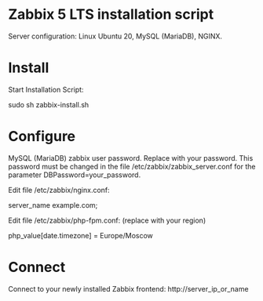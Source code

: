 # Zabbix 5 LTS installation script 

Server configuration:
Linux Ubuntu 20,
MySQL (MariaDB),
NGINX.


Install 
=================

Start Installation Script: 

sudo sh zabbix-install.sh

Configure
=================

MySQL (MariaDB) zabbix user password. Replace with your password.
This password must be changed in the file /etc/zabbix/zabbix_server.conf for the parameter DBPassword=your_password.


Edit file /etc/zabbix/nginx.conf:

server_name example.com;


Edit file /etc/zabbix/php-fpm.conf: (replace with your region)

php_value[date.timezone] = Europe/Moscow

Connect 
=================
Connect to your newly installed Zabbix frontend: http://server_ip_or_name

